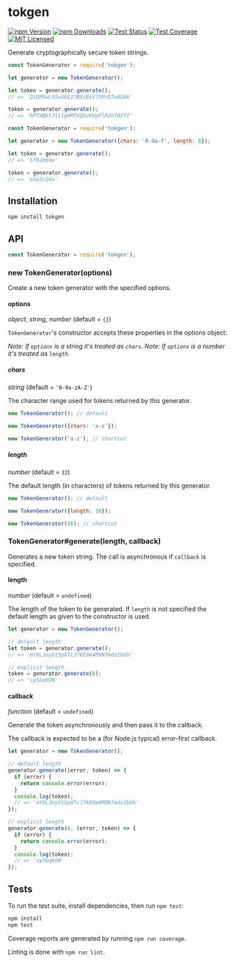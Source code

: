 # tokgen

[![npm Version][npm-image]][npm-url]
[![npm Downloads][downloads-image]][downloads-url]
[![Test Status][travis-image]][travis-url]
[![Test Coverage][coveralls-image]][coveralls-url]
[![MIT Licensed][license-image]][license-url]

Generate cryptographically secure token strings.

```js
const TokenGenerator = require('tokgen');

let generator = new TokenGenerator();

let token = generator.generate();
// => 'Q1GM0wL95xUkE2JBXzBiV75MrGTw6GAk'

token = generator.generate();
// => 'RPTXBktJl1lgHMTVQOzKVpFlR3hfOIfI'
```

```js
const TokenGenerator = require('tokgen');

let generator = new TokenGenerator({chars: '0-9a-f', length: 8});

let token = generator.generate();
// => '5f8ab69e'

token = generator.generate();
// => 'e5e3c24a'
```

## Installation

```bash
npm install tokgen
```

## API

```js
const TokenGenerator = require('tokgen');
```

### new TokenGenerator(options)

Create a new token generator with the specified options.

#### options

*object*, *string*, *number* (default = `{}`)

`TokenGenerator`'s constructor accepts these properties in the options object:

*Note: If `options` is a string it's treated as `chars`.*
*Note: If `options` is a number it's treated as `length`.*

##### chars

*string* (default = `'0-9a-zA-Z'`)

The character range used for tokens returned by this generator.

```js
new TokenGenerator(); // default

new TokenGenerator({chars: 'a-z'});

new TokenGenerator('a-z'); // shortcut
```

##### length

*number* (default = `32`)

The default length (in characters) of tokens returned by this generator.

```js
new TokenGenerator(); // default

new TokenGenerator({length: 16});

new TokenGenerator(16); // shortcut
```

### TokenGenerator#generate(length, callback)

Generates a new token string. The call is asynchronous if `callback` is specified.

#### length

*number* (default = `undefined`)

The length of the token to be generated. If `length` is not specified the default
length as given to the constructor is used.

```js
let generator = new TokenGenerator();

// default length
let token = generator.generate();
// => 'mY9LJeyGt5p6TcJ7kEOm4M0N7mdoIbGh'

// explicit length
token = generator.generate(8);
// => 'sySbqK9N'
```

#### callback

*function* (default = `undefined`)

Generate the token asynchronously and then pass it to the callback.

The callback is expected to be a (for Node.js typical) error-first callback.

```js
let generator = new TokenGenerator();

// default length
generator.generate((error, token) => {
  if (error) {
    return console.error(error);
  }
  console.log(token);
  // => 'mY9LJeyGt5p6TcJ7kEOm4M0N7mdoIbGh'
});

// explicit length
generator.generate(8, (error, token) => {
  if (error) {
    return console.error(error);
  }
  console.log(token);
  // => 'sySbqK9N'
});
```

## Tests

To run the test suite, install dependencies, then run `npm test`:

```bash
npm install
npm test
```

Coverage reports are generated by running `npm run coverage`.

Linting is done with `npm run lint`.


[npm-image]: https://img.shields.io/npm/v/tokgen.svg
[npm-url]: https://npmjs.org/package/tokgen
[downloads-image]: https://img.shields.io/npm/dm/tokgen.svg
[downloads-url]: https://npmjs.org/package/tokgen
[travis-image]: https://img.shields.io/travis/maxtruxa/tokgen/master.svg
[travis-url]: https://travis-ci.org/maxtruxa/tokgen
[coveralls-image]: https://img.shields.io/coveralls/maxtruxa/tokgen/master.svg
[coveralls-url]: https://coveralls.io/r/maxtruxa/tokgen?branch=master
[license-image]: https://img.shields.io/badge/license-MIT-blue.svg
[license-url]: https://raw.githubusercontent.com/maxtruxa/tokgen/master/LICENSE

